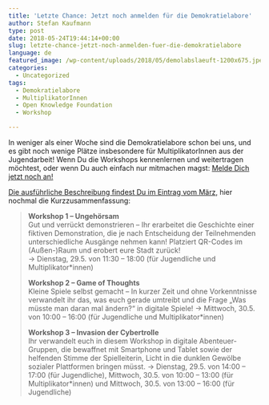 ```yaml
---
title: 'Letzte Chance: Jetzt noch anmelden für die Demokratielabore'
author: Stefan Kaufmann
type: post
date: 2018-05-24T19:44:14+00:00
slug: letzte-chance-jetzt-noch-anmelden-fuer-die-demokratielabore
language: de
featured_image: /wp-content/uploads/2018/05/demolabslaeuft-1200x675.jpeg
categories:
  - Uncategorized
tags:
  - Demokratielabore
  - MultiplikatorInnen
  - Open Knowledge Foundation
  - Workshop

---
```

In weniger als einer Woche sind die Demokratielabore schon bei uns, und es gibt noch wenige Plätze insbesondere für MultiplikatorInnen aus der Jugendarbeit! Wenn Du die Workshops kennenlernen und weitertragen möchtest, oder wenn Du auch einfach nur mitmachen magst: [Melde Dich jetzt noch an!][1]

[Die ausführliche Beschreibung findest Du im Eintrag vom März,][2] hier nochmal die Kurzzusammenfassung:

> **Workshop 1 – Ungehörsam**  
> Gut und verrückt demonstrieren – Ihr erarbeitet die Geschichte einer fiktiven Demonstration, die je nach Entscheidung der Teilnehmenden unterschiedliche Ausgänge nehmen kann! Platziert QR-Codes im (Außen-)Raum und erobert eure Stadt zurück!  
> → Dienstag, 29.5. von 11:30 – 18:00 (für Jugendliche und Multiplikator*innen)
> 
> **Workshop 2 – Game of Thoughts**  
> Kleine Spiele selbst gemacht – In kurzer Zeit und ohne Vorkenntnisse verwandelt ihr das, was euch gerade umtreibt und die Frage „Was müsste man daran mal ändern?“ in digitale Spiele!
> → Mittwoch, 30.5. von 10:00 – 16:00 (für Jugendliche und Multiplikator*innen)
> 
> **Workshop 3 – Invasion der Cybertrolle**  
> Ihr verwandelt euch in diesem Workshop in digitale Abenteuer-Gruppen, die bewaffnet mit Smartphone und Tablet sowie der helfenden Stimme der Spielleiterin, Licht in die dunklen Gewölbe sozialer Plattformen bringen müsst.
> → Dienstag, 29.5. von 14:00 – 17:00 (für Jugendliche), Mittwoch, 30.5. von 10:00 – 13:00 (für Multiplikator*innen) und Mittwoch, 30.5. von 13:00 – 16:00 (für Jugendliche)

 [1]: https://docs.google.com/forms/d/e/1FAIpQLSc_UgoiqOgtWvsV0zWX0WYUVOEwFNHaHZf9v2mZqMpCwc3SSg/viewform
 [2]: /bunte-aktionstage-mit-den-demokratielaboren/
